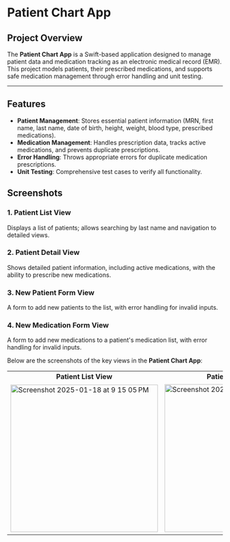 # Patient Chart App

## Project Overview
The **Patient Chart App** is a Swift-based application designed to manage patient data and medication tracking as an electronic medical record (EMR). This project models patients, their prescribed medications, and supports safe medication management through error handling and unit testing.

---
## Features
- **Patient Management**: Stores essential patient information (MRN, first name, last name, date of birth, height, weight, blood type, prescribed medications).
- **Medication Management**: Handles prescription data, tracks active medications, and prevents duplicate prescriptions.
- **Error Handling**: Throws appropriate errors for duplicate medication prescriptions.
- **Unit Testing**: Comprehensive test cases to verify all functionality.

## Screenshots

### 1. Patient List View
Displays a list of patients; allows searching by last name and navigation to detailed views. 

### 2. Patient Detail View
Shows detailed patient information, including active medications, with the ability to prescribe new medications.

### 3. New Patient Form View
A form to add new patients to the list, with error handling for invalid inputs.

### 4. New Medication Form View
A form to add new medications to a patient's medication list, with error handling for invalid inputs.

Below are the screenshots of the key views in the **Patient Chart App**:

<table>
  <tr>
    <td align="center"><b>Patient List View</b></td>
    <td align="center"><b>Patient Detail View</b></td>
    <td align="center"><b>New Patient Form View</b></td>
    <td align="center"><b>Prescribe Medication View</b></td>
  </tr>
  <tr>
    <td><img width="344" alt="Screenshot 2025-01-18 at 9 15 05 PM" src="https://github.com/user-attachments/assets/509ef9ae-e68e-444e-a784-5106d7cf639c" />
    <td><img width="345" alt="Screenshot 2025-01-18 at 9 19 36 PM" src="https://github.com/user-attachments/assets/d185accc-50ff-45c6-a291-ad535395d30a" />
    <td><img width="348" alt="Screenshot 2025-01-18 at 9 21 45 PM" src="https://github.com/user-attachments/assets/27bc0a7d-c995-4c8d-9c4a-44113fc50790" />
    <td><img width="349" alt="Screenshot 2025-01-18 at 9 24 20 PM" src="https://github.com/user-attachments/assets/2d866f96-995e-4176-9487-3928be898bb6" />
  </tr>
</table>

